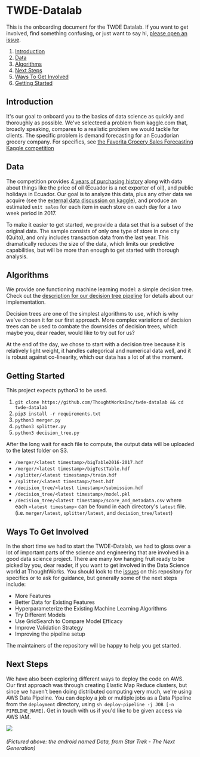 # TWDE-Datalab
This is the onboarding document for the TWDE Datalab. If you want to get involved, find something confusing, or just want to say hi, [please open an issue](https://github.com/ThoughtWorksInc/twde-datalab/issues).

1. [Introduction](https://github.com/ThoughtWorksInc/twde-datalab/blob/master/README.md#introduction)
1. [Data](https://github.com/ThoughtWorksInc/twde-datalab/blob/master/README.md#data)
1. [Algorithms](https://github.com/ThoughtWorksInc/twde-datalab/blob/master/README.md#algorithms)
1. [Next Steps](https://github.com/ThoughtWorksInc/twde-datalab/blob/master/README.md#next-steps)
1. [Ways To Get Involved](https://github.com/ThoughtWorksInc/twde-datalab/blob/master/README.md#ways-to-get-involved)
1. [Getting Started](https://github.com/ThoughtWorksInc/twde-datalab/blob/master/README.md#getting-started)


## Introduction
It's our goal to onboard you to the basics of data science as quickly and thoroughly as possible. We've selecteed a problem from kaggle.com that, broadly speaking, compares to a realistic problem we would tackle for clients. The specific problem is demand forecasting for an Ecuadorian grocery company. For specifics, see [the Favorita Grocery Sales Forecasting Kaggle competition](https://www.kaggle.com/c/favorita-grocery-sales-forecasting)

## Data

The competition provides [4 years of purchasing history](https://www.kaggle.com/c/favorita-grocery-sales-forecasting/data) along with data about things like the price of oil (Ecuador is a net exporter of oil), and public holidays in Ecuador. Our goal is to analyze this data, plus any other data we acquire (see the [external data discussion on kaggle](https://www.kaggle.com/c/favorita-grocery-sales-forecasting/discussion/41537)), and produce an estimated `unit sales` for each item in each store on each day for a two week period in 2017. 

To make it easier to get started, we provide a data set that is a subset of the original data. The sample consists of only one type of store in one city (Quito), and only includes transaction data from the last year. This dramatically reduces the size of the data, which limits our predictive capabilities, but will be more than enough to get started with thorough analysis.


## Algorithms
We provide one functioning machine learning model: a simple decision tree. Check out the [description for our decision tree pipeline]() for details about our implementation. 

Decision trees are one of the simplest algorithms to use, which is why we've chosen it for our first approach. More complex variations of decision trees can be used to combate the downsides of decision trees, which maybe you, dear reader, would like to try out for us?

At the end of the day, we chose to start with a decision tree because it is relatively light weight, it handles categorical and numerical data well, and it is robust against co-linearity, which our data has a lot of at the moment. 

## Getting Started
This project expects python3 to be used.

1. `git clone https://github.com/ThoughtWorksInc/twde-datalab && cd twde-datalab`
1. `pip3 install -r requirements.txt`
1. `python3 merger.py`
1. `python3 splitter.py`
1. `python3 decision_tree.py`

After the long wait for each file to compute, the output data will be uploaded to the latest folder on S3. 
- `/merger/<latest timestamp>/bigTable2016-2017.hdf`
- `/merger/<latest timestamp>/bigTestTable.hdf`
- `/splitter/<latest timestamp>/train.hdf`
- `/splitter/<latest timestamp>/test.hdf`
- `/decision_tree/<latest timestamp>/submission.hdf`
- `/decision_tree/<latest timestamp>/model.pkl`
- `/decision_tree/<latest timestamp>/score_and_metadata.csv`
where each `<latest timestamp>` can be found in each directory's `latest` file. (i.e. `merger/latest`, `splitter/latest`, and `decision_tree/latest`)


## Ways To Get Involved
In the short time we had to start the TWDE-Datalab, we had to gloss over a lot of important parts of the science and engineering that are involved in a good data science project. There are many low hanging fruit ready to be picked by you, dear reader, if you want to get involved in the Data Science world at ThoughtWorks. You should look to the [issues](https://github.com/ThoughtWorksInc/twde-datalab/issues) on this repository for specifics or to ask for guidance, but generally some of the next steps include:
  - More Features
  - Better Data for Existing Features
  - Hyperparameterize the Existing Machine Learning Algorithms
  - Try Different Models
  - Use GridSearch to Compare Model Efficacy
  - Improve Validation Strategy 
  - Improving the pipeline setup
  
The maintainers of the repository will be happy to help you get started.
## Next Steps

We have also been exploring different ways to deploy the code on AWS. Our first approach was through creating Elastic Map Reduce clusters, but since we haven't been doing distributed computing very much, we're using AWS Data Pipeline. You can deploy a job or multiple jobs as a Data Pipeline from the `deployment` directory, using `sh deploy-pipeline -j JOB [-n PIPELINE_NAME]`. Get in touch with us if you'd like to be given access via AWS IAM.

![](http://i0.kym-cdn.com/photos/images/original/001/268/288/04a.gif)
###### (Pictured above: the android named Data, from Star Trek - The Next Generation)
